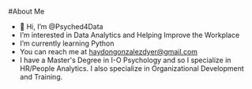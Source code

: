 #About Me
- 👋 Hi, I’m @Psyched4Data
- I’m interested in Data Analytics and Helping Improve the Workplace
- I’m currently learning Python
- You can reach me at haydongonzalezdyer@gmail.com
- I have a Master's Degree in I-O Psychology and so I specialize in HR/People Analytics. I also specialize in Organizational Development and Training.
<!---
Psyched4Data/Psyched4Data is a ✨ special ✨ repository because its `README.md` (this file) appears on your GitHub profile.
You can click the Preview link to take a look at your changes.
--->
